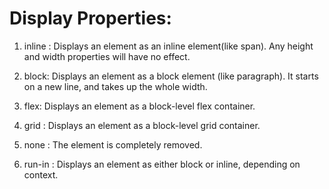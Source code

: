 # Display Properties:

1. inline : Displays an element as an inline element(like span). Any height and width properties will have no effect.

2. block: Displays an element as a block element (like paragraph). It starts on a new line, and takes up the whole width.

3. flex: Displays an element as a block-level flex container.

4. grid : Displays an element as a block-level grid container.

5. none : The element is completely removed.

6. run-in : Displays an element as either block or inline, depending on context.